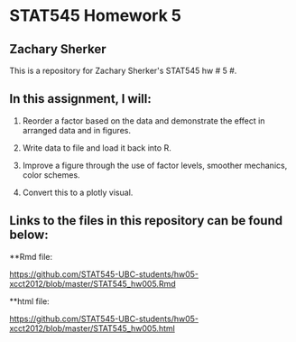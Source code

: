 # STAT545 Homework 5
## Zachary Sherker

This is a repository for Zachary Sherker's STAT545 hw # 5 #.

## In this assignment, I will:

1) Reorder a factor based on the data and demonstrate the effect in arranged data and in figures.

2) Write data to file and load it back into R.

3) Improve a figure through the use of factor levels, smoother mechanics, color schemes.

4) Convert this to a plotly visual.

## Links to the files in this repository can be found below:

**Rmd file: 

https://github.com/STAT545-UBC-students/hw05-xcct2012/blob/master/STAT545_hw005.Rmd 

**html file:

https://github.com/STAT545-UBC-students/hw05-xcct2012/blob/master/STAT545_hw005.html 
